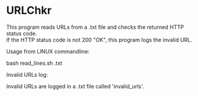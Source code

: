 # URLChkr

This program reads URLs from a .txt file and checks the returned HTTP status code.  
If the HTTP status code is not 200 "OK", this program logs the invalid URL.

Usage from LINUX commandline:

bash read_lines.sh <filename>.txt

Invalid URLs log:

Invalid URLs are logged in a .txt file called 'invalid_urls'.


